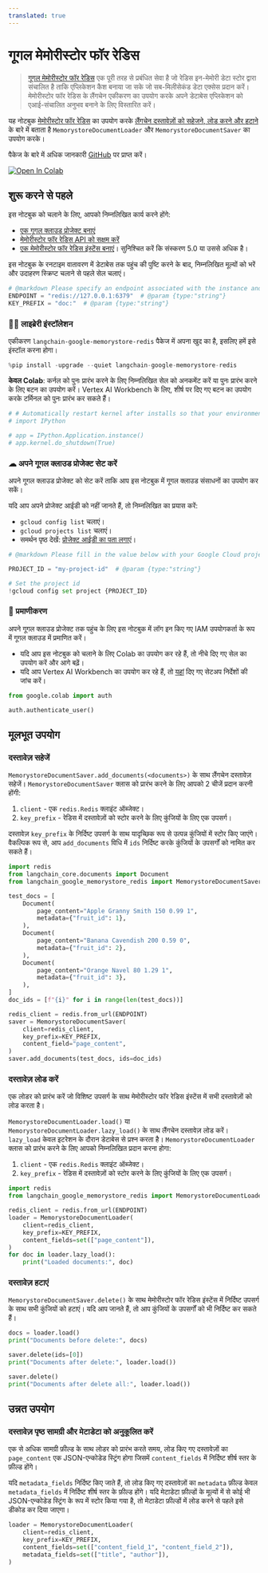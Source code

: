 ```yaml
---
translated: true
---
```


# गूगल मेमोरीस्टोर फॉर रेडिस

> [गूगल मेमोरीस्टोर फॉर रेडिस](https://cloud.google.com/memorystore/docs/redis/memorystore-for-redis-overview) एक पूरी तरह से प्रबंधित सेवा है जो रेडिस इन-मेमोरी डेटा स्टोर द्वारा संचालित है ताकि एप्लिकेशन कैश बनाया जा सके जो सब-मिलीसेकंड डेटा एक्सेस प्रदान करें। मेमोरीस्टोर फॉर रेडिस के लैंगचेन एकीकरण का उपयोग करके अपने डेटाबेस एप्लिकेशन को एआई-संचालित अनुभव बनाने के लिए विस्तारित करें।

यह नोटबुक [मेमोरीस्टोर फॉर रेडिस](https://cloud.google.com/memorystore/docs/redis/memorystore-for-redis-overview) का उपयोग करके [लैंगचेन दस्तावेज़ों को सहेजने, लोड करने और हटाने](/docs/modules/data_connection/document_loaders/) के बारे में बताता है `MemorystoreDocumentLoader` और `MemorystoreDocumentSaver` का उपयोग करके।

पैकेज के बारे में अधिक जानकारी [GitHub](https://github.com/googleapis/langchain-google-memorystore-redis-python/) पर प्राप्त करें।

[![Open In Colab](https://colab.research.google.com/assets/colab-badge.svg)](https://colab.research.google.com/github/googleapis/langchain-google-memorystore-redis-python/blob/main/docs/document_loader.ipynb)

## शुरू करने से पहले

इस नोटबुक को चलाने के लिए, आपको निम्नलिखित कार्य करने होंगे:

* [एक गूगल क्लाउड प्रोजेक्ट बनाएं](https://developers.google.com/workspace/guides/create-project)
* [मेमोरीस्टोर फॉर रेडिस API को सक्षम करें](https://console.cloud.google.com/flows/enableapi?apiid=redis.googleapis.com)
* [एक मेमोरीस्टोर फॉर रेडिस इंस्टेंस बनाएं](https://cloud.google.com/memorystore/docs/redis/create-instance-console)। सुनिश्चित करें कि संस्करण 5.0 या उससे अधिक है।

इस नोटबुक के रनटाइम वातावरण में डेटाबेस तक पहुंच की पुष्टि करने के बाद, निम्नलिखित मूल्यों को भरें और उदाहरण स्क्रिप्ट चलाने से पहले सेल चलाएं।

```python
# @markdown Please specify an endpoint associated with the instance and a key prefix for demo purpose.
ENDPOINT = "redis://127.0.0.1:6379"  # @param {type:"string"}
KEY_PREFIX = "doc:"  # @param {type:"string"}
```

### 🦜🔗 लाइब्रेरी इंस्टॉलेशन

एकीकरण `langchain-google-memorystore-redis` पैकेज में अपना खुद का है, इसलिए हमें इसे इंस्टॉल करना होगा।

```python
%pip install -upgrade --quiet langchain-google-memorystore-redis
```

**केवल Colab**: कर्नल को पुनः प्रारंभ करने के लिए निम्नलिखित सेल को अनकमेंट करें या पुनः प्रारंभ करने के लिए बटन का उपयोग करें। Vertex AI Workbench के लिए, शीर्ष पर दिए गए बटन का उपयोग करके टर्मिनल को पुनः प्रारंभ कर सकते हैं।

```python
# # Automatically restart kernel after installs so that your environment can access the new packages
# import IPython

# app = IPython.Application.instance()
# app.kernel.do_shutdown(True)
```

### ☁ अपने गूगल क्लाउड प्रोजेक्ट सेट करें

अपने गूगल क्लाउड प्रोजेक्ट को सेट करें ताकि आप इस नोटबुक में गूगल क्लाउड संसाधनों का उपयोग कर सकें।

यदि आप अपने प्रोजेक्ट आईडी को नहीं जानते हैं, तो निम्नलिखित का प्रयास करें:

* `gcloud config list` चलाएं।
* `gcloud projects list` चलाएं।
* समर्थन पृष्ठ देखें: [प्रोजेक्ट आईडी का पता लगाएं](https://support.google.com/googleapi/answer/7014113)।

```python
# @markdown Please fill in the value below with your Google Cloud project ID and then run the cell.

PROJECT_ID = "my-project-id"  # @param {type:"string"}

# Set the project id
!gcloud config set project {PROJECT_ID}
```

### 🔐 प्रमाणीकरण

अपने गूगल क्लाउड प्रोजेक्ट तक पहुंच के लिए इस नोटबुक में लॉग इन किए गए IAM उपयोगकर्ता के रूप में गूगल क्लाउड में प्रमाणित करें।

- यदि आप इस नोटबुक को चलाने के लिए Colab का उपयोग कर रहे हैं, तो नीचे दिए गए सेल का उपयोग करें और आगे बढ़ें।
- यदि आप Vertex AI Workbench का उपयोग कर रहे हैं, तो [यहां](https://github.com/GoogleCloudPlatform/generative-ai/tree/main/setup-env) दिए गए सेटअप निर्देशों की जांच करें।

```python
from google.colab import auth

auth.authenticate_user()
```

## मूलभूत उपयोग

### दस्तावेज़ सहेजें

`MemorystoreDocumentSaver.add_documents(<documents>)` के साथ लैंगचेन दस्तावेज़ सहेजें। `MemorystoreDocumentSaver` क्लास को प्रारंभ करने के लिए आपको 2 चीजें प्रदान करनी होंगी:

1. `client` - एक `redis.Redis` क्लाइंट ऑब्जेक्ट।
1. `key_prefix` - रेडिस में दस्तावेज़ों को स्टोर करने के लिए कुंजियों के लिए एक उपसर्ग।

दस्तावेज़ `key_prefix` के निर्दिष्ट उपसर्ग के साथ यादृच्छिक रूप से उत्पन्न कुंजियों में स्टोर किए जाएंगे। वैकल्पिक रूप से, आप `add_documents` विधि में `ids` निर्दिष्ट करके कुंजियों के उपसर्गों को नामित कर सकते हैं।

```python
import redis
from langchain_core.documents import Document
from langchain_google_memorystore_redis import MemorystoreDocumentSaver

test_docs = [
    Document(
        page_content="Apple Granny Smith 150 0.99 1",
        metadata={"fruit_id": 1},
    ),
    Document(
        page_content="Banana Cavendish 200 0.59 0",
        metadata={"fruit_id": 2},
    ),
    Document(
        page_content="Orange Navel 80 1.29 1",
        metadata={"fruit_id": 3},
    ),
]
doc_ids = [f"{i}" for i in range(len(test_docs))]

redis_client = redis.from_url(ENDPOINT)
saver = MemorystoreDocumentSaver(
    client=redis_client,
    key_prefix=KEY_PREFIX,
    content_field="page_content",
)
saver.add_documents(test_docs, ids=doc_ids)
```

### दस्तावेज़ लोड करें

एक लोडर को प्रारंभ करें जो विशिष्ट उपसर्ग के साथ मेमोरीस्टोर फॉर रेडिस इंस्टेंस में सभी दस्तावेज़ों को लोड करता है।

`MemorystoreDocumentLoader.load()` या `MemorystoreDocumentLoader.lazy_load()` के साथ लैंगचेन दस्तावेज़ लोड करें। `lazy_load` केवल इटरेशन के दौरान डेटाबेस से प्रश्न करता है। `MemorystoreDocumentLoader` क्लास को प्रारंभ करने के लिए आपको निम्नलिखित प्रदान करना होगा:

1. `client` - एक `redis.Redis` क्लाइंट ऑब्जेक्ट।
1. `key_prefix` - रेडिस में दस्तावेज़ों को स्टोर करने के लिए कुंजियों के लिए एक उपसर्ग।

```python
import redis
from langchain_google_memorystore_redis import MemorystoreDocumentLoader

redis_client = redis.from_url(ENDPOINT)
loader = MemorystoreDocumentLoader(
    client=redis_client,
    key_prefix=KEY_PREFIX,
    content_fields=set(["page_content"]),
)
for doc in loader.lazy_load():
    print("Loaded documents:", doc)
```

### दस्तावेज़ हटाएं

`MemorystoreDocumentSaver.delete()` के साथ मेमोरीस्टोर फॉर रेडिस इंस्टेंस में निर्दिष्ट उपसर्ग के साथ सभी कुंजियों को हटाएं। यदि आप जानते हैं, तो आप कुंजियों के उपसर्गों को भी निर्दिष्ट कर सकते हैं।

```python
docs = loader.load()
print("Documents before delete:", docs)

saver.delete(ids=[0])
print("Documents after delete:", loader.load())

saver.delete()
print("Documents after delete all:", loader.load())
```

## उन्नत उपयोग

### दस्तावेज़ पृष्ठ सामग्री और मेटाडेटा को अनुकूलित करें

एक से अधिक सामग्री फ़ील्ड के साथ लोडर को प्रारंभ करते समय, लोड किए गए दस्तावेज़ों का `page_content` एक JSON-एन्कोडेड स्ट्रिंग होगा जिसमें `content_fields` में निर्दिष्ट शीर्ष स्तर के फ़ील्ड होंगे।

यदि `metadata_fields` निर्दिष्ट किए जाते हैं, तो लोड किए गए दस्तावेज़ों का `metadata` फ़ील्ड केवल `metadata_fields` में निर्दिष्ट शीर्ष स्तर के फ़ील्ड होंगे। यदि मेटाडेटा फ़ील्डों के मूल्यों में से कोई भी JSON-एन्कोडेड स्ट्रिंग के रूप में स्टोर किया गया है, तो मेटाडेटा फ़ील्डों में लोड करने से पहले इसे डीकोड कर दिया जाएगा।

```python
loader = MemorystoreDocumentLoader(
    client=redis_client,
    key_prefix=KEY_PREFIX,
    content_fields=set(["content_field_1", "content_field_2"]),
    metadata_fields=set(["title", "author"]),
)
```
